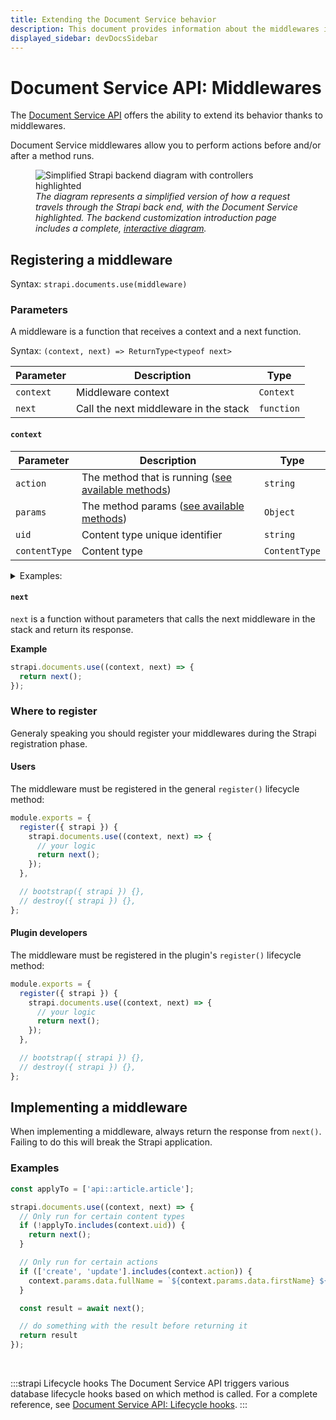 ```yaml
---
title: Extending the Document Service behavior
description: This document provides information about the middlewares in the Document Service API.
displayed_sidebar: devDocsSidebar
---
```


# Document Service API: Middlewares

The [Document Service API](/dev-docs/api/document-service) offers the ability to extend its behavior thanks to middlewares.

Document Service middlewares allow you to perform actions before and/or after a method runs.

<figure style={{width: '100%', margin: '0'}}>
  <img src="/img/assets/backend-customization/diagram-controllers-services.png" alt="Simplified Strapi backend diagram with controllers highlighted" />
  <em><figcaption style={{fontSize: '12px'}}>The diagram represents a simplified version of how a request travels through the Strapi back end, with the Document Service highlighted. The backend customization introduction page includes a complete, <a href="/dev-docs/backend-customization#interactive-diagram">interactive diagram</a>.</figcaption></em>
</figure>

## Registering a middleware

Syntax: `strapi.documents.use(middleware)`

### Parameters

A middleware is a function that receives a context and a next function.

Syntax: `(context, next) => ReturnType<typeof next>`

| Parameter | Description                           | Type       |
| --------- | ------------------------------------- | ---------- |
| `context` | Middleware context                    | `Context`  |
| `next`    | Call the next middleware in the stack | `function` |

#### `context`

| Parameter     | Description                                                                          | Type          |
| ------------- | ------------------------------------------------------------------------------------ | ------------- |
| `action`      | The method that is running ([see available methods](/dev-docs/api/document-service)) | `string`      |
| `params`      | The method params ([see available methods](/dev-docs/api/document-service))          | `Object`      |
| `uid`         | Content type unique identifier                                                       | `string`      |
| `contentType` | Content type                                                                         | `ContentType` |

<details>
<summary>Examples:</summary>

The following examples show what `context` might include:

<Tabs>

<TabItem value="find-many" label="findMany">

```js
{
  uid: 'api::test.test',
  contentType: {
    kind: 'collectionType',
    collectionName: 'tests',
    info: { singularName: 'test', pluralName: 'tests', displayName: 'test' },
    options: { comment: '', draftAndPublish: false },
    attributes: {
      test: [Object],
      createdAt: [Object],
      updatedAt: [Object],
      publishedAt: [Object],
      createdBy: [Object],
      updatedBy: [Object],
      locale: [Object]
    },
    apiName: 'test',
    globalId: 'Test',
    uid: 'api::test.test',
    modelType: 'contentType',
    modelName: 'test',
    actions: {},
    lifecycles: {}
  },
  action: 'findMany',
  params: {
    filters: { documentId: [Object] },
    status: 'draft',
    locale: null,
    fields: [ 'documentId', 'locale', 'updatedAt', 'createdAt', 'publishedAt' ]
  }
}
```
</TabItem>

<TabItem value="find-one" label="findOne">

```js
{
  uid: 'api::test.test',
  contentType: {
    kind: 'collectionType',
    collectionName: 'tests',
    info: { singularName: 'test', pluralName: 'tests', displayName: 'test' },
    options: { comment: '', draftAndPublish: false },
    attributes: {
      test: [Object],
      createdAt: [Object],
      updatedAt: [Object],
      publishedAt: [Object],
      createdBy: [Object],
      updatedBy: [Object],
      locale: [Object]
    },
    apiName: 'test',
    globalId: 'Test',
    uid: 'api::test.test',
    modelType: 'contentType',
    modelName: 'test',
    actions: {},
    lifecycles: {}
  },
  action: 'findOne',
  params: {
    populate: { createdBy: true, updatedBy: true },
    locale: undefined,
    status: 'published',
    documentId: 'hp7hjvrbt8rcgkmabntu0aoq'
  }
}
```

</TabItem>

<TabItem value="update" label="update">

```js
{
  uid: 'api::test.test',
  contentType: {
    kind: 'collectionType',
    collectionName: 'tests',
    info: { singularName: 'test', pluralName: 'tests', displayName: 'test' },
    options: { comment: '', draftAndPublish: false },
    attributes: {
      test: [Object],
      createdAt: [Object],
      updatedAt: [Object],
      publishedAt: [Object],
      createdBy: [Object],
      updatedBy: [Object],
      locale: [Object]
    },
    apiName: 'test',
    globalId: 'Test',
    uid: 'api::test.test',
    modelType: 'contentType',
    modelName: 'test',
    actions: {},
    lifecycles: {}
  },
  action: 'update',
  params: {
    data: { test: 'test1', updatedBy: 1 },
    populate: { createdBy: true, updatedBy: true },
    locale: undefined,
    status: 'draft',
    documentId: 'hp7hjvrbt8rcgkmabntu0aoq'
  }
}
```

</TabItem>

<TabItem value="delete" label="delete">

```js
{
  uid: 'api::test.test',
  contentType: {
    kind: 'collectionType',
    collectionName: 'tests',
    info: { singularName: 'test', pluralName: 'tests', displayName: 'test' },
    options: { comment: '', draftAndPublish: false },
    attributes: {
      test: [Object],
      createdAt: [Object],
      updatedAt: [Object],
      publishedAt: [Object],
      createdBy: [Object],
      updatedBy: [Object],
      locale: [Object]
    },
    apiName: 'test',
    globalId: 'Test',
    uid: 'api::test.test',
    modelType: 'contentType',
    modelName: 'test',
    actions: {},
    lifecycles: {}
  },
  action: 'delete',
  params: {
    locale: '*',
    documentId: 'hp7hjvrbt8rcgkmabntu0aoq',
    populate: { createdBy: true, updatedBy: true }
  }
}
```

</TabItem>

<TabItem value="create" label="create">

```js
{
  uid: 'api::test.test',
  contentType: {
    kind: 'collectionType',
    collectionName: 'tests',
    info: { singularName: 'test', pluralName: 'tests', displayName: 'test' },
    options: { comment: '', draftAndPublish: false },
    attributes: {
      test: [Object],
      createdAt: [Object],
      updatedAt: [Object],
      publishedAt: [Object],
      createdBy: [Object],
      updatedBy: [Object],
      locale: [Object]
    },
    apiName: 'test',
    globalId: 'Test',
    uid: 'api::test.test',
    modelType: 'contentType',
    modelName: 'test',
    actions: {},
    lifecycles: {}
  },
  action: 'create',
  params: {
    data: { test: 'test1', createdBy: 1, updatedBy: 1 },
    locale: undefined,
    status: 'draft',
    populate: { createdBy: true, updatedBy: true }
  }
}
```

</TabItem>

</Tabs>
</details>

#### `next`

`next` is a function without parameters that calls the next middleware in the stack and return its response.

**Example**

```js
strapi.documents.use((context, next) => {
  return next();
});
```

### Where to register

Generaly speaking you should register your middlewares during the Strapi registration phase.

#### Users

The middleware must be registered in the general `register()` lifecycle method:

```js title="/src/index.js|ts"
module.exports = {
  register({ strapi }) {
    strapi.documents.use((context, next) => {
      // your logic
      return next();
    });
  },

  // bootstrap({ strapi }) {},
  // destroy({ strapi }) {},
};
```

#### Plugin developers

The middleware must be registered in the plugin's `register()` lifecycle method:

```js title="/(plugin-root-folder)/strapi-server.js|ts"
module.exports = {
  register({ strapi }) {
    strapi.documents.use((context, next) => {
      // your logic
      return next();
    });
  },

  // bootstrap({ strapi }) {},
  // destroy({ strapi }) {},
};
```

## Implementing a middleware

When implementing a middleware, always return the response from `next()`.
Failing to do this will break the Strapi application.

### Examples

```js
const applyTo = ['api::article.article'];

strapi.documents.use((context, next) => {
  // Only run for certain content types
  if (!applyTo.includes(context.uid)) {
    return next();
  }

  // Only run for certain actions
  if (['create', 'update'].includes(context.action)) {
    context.params.data.fullName = `${context.params.data.firstName} ${context.params.data.lastName}`;
  }

  const result = await next();

  // do something with the result before returning it
  return result
});
```

<br/>

:::strapi Lifecycle hooks
The Document Service API triggers various database lifecycle hooks based on which method is called. For a complete reference, see [Document Service API: Lifecycle hooks](/dev-docs/migration/v4-to-v5/breaking-changes/lifecycle-hooks-document-service#table).
:::
